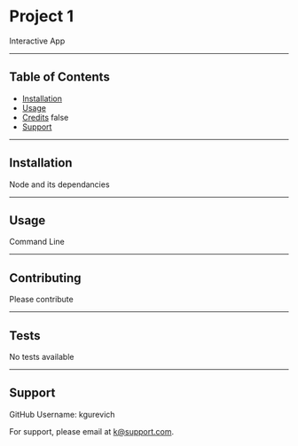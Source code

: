 # Project 1
Interactive App


---
## Table of Contents
- [Installation](#installation)
- [Usage](#usage)
- [Credits](#credits)
false
- [Support](#github)

---
## Installation
Node and its dependancies

---
## Usage
Command Line

---
## Contributing
Please contribute



---
## Tests
No tests available

---
## Support
GitHub Username: kgurevich

For support, please email at k@support.com.
